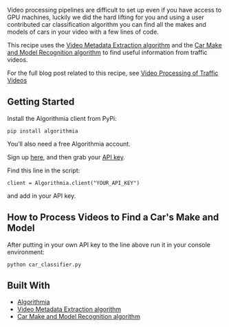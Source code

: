 Video processing pipelines are difficult to set up even if you have access to GPU machines, luckily we did the hard lifting for you and using a user contributed car classification algorithm you can find all the makes and models of cars in your video with a few lines of code.

This recipe uses the [Video Metadata Extraction algorithm](https://algorithmia.com/algorithms/media/VideoMetadataExtraction) and the [Car Make and Model Recognition algorithm](https://algorithmia.com/algorithms/LgoBE/CarMakeandModelRecognition) to find useful information from traffic videos.

For the full blog post related to this recipe, see [Video Processing of Traffic Videos](http://blog.algorithmia.com/video-processing-car-classification)

## Getting Started

Install the Algorithmia client from PyPi:

```pip install algorithmia```

You’ll also need a free Algorithmia account.

Sign up [here](https://algorithmia.com/), and then grab your [API key](algorithmia.com/user#credentials).

Find this line in the script: 

```
client = Algorithmia.client("YOUR_API_KEY")
```
and add in your API key.

## How to Process Videos to Find a Car's Make and Model

After putting in your own API key to the line above run it in your console environment:

```python car_classifier.py```

## Built With
* [Algorithmia](https://algorithmia.com/)
* [Video Metadata Extraction algorithm](https://algorithmia.com/algorithms/media/VideoMetadataExtraction)
* [Car Make and Model Recognition algorithm](https://algorithmia.com/algorithms/LgoBE/CarMakeandModelRecognition)
